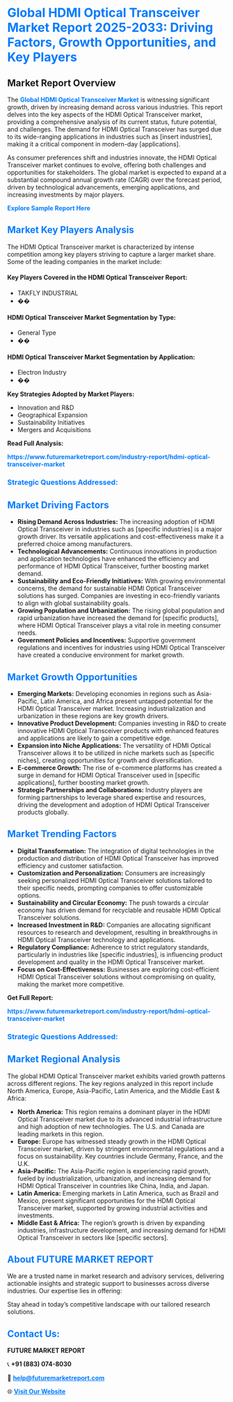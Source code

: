 <h1 style="color: #007BFF;">Global HDMI Optical Transceiver Market Report 2025-2033: Driving Factors, Growth Opportunities, and Key Players</h1>

<section id="overview">
<h2>Market Report Overview</h2>
<p>The <a href="https://www.futuremarketreport.com/industry-report/hdmi-optical-transceiver-market" style="color: #007BFF; text-decoration: none;"><strong>Global HDMI Optical Transceiver Market</strong></a> is witnessing significant growth, driven by increasing demand across various industries. This report delves into the key aspects of the HDMI Optical Transceiver market, providing a comprehensive analysis of its current status, future potential, and challenges. The demand for HDMI Optical Transceiver has surged due to its wide-ranging applications in industries such as [insert industries], making it a critical component in modern-day [applications].</p>
<p>As consumer preferences shift and industries innovate, the HDMI Optical Transceiver market continues to evolve, offering both challenges and opportunities for stakeholders. The global market is expected to expand at a substantial compound annual growth rate (CAGR) over the forecast period, driven by technological advancements, emerging applications, and increasing investments by major players.</p>
</section>

<section id="overview">
<p><a href="https://www.futuremarketreport.com/request-sample/reportId=113796" style="color: #007BFF; text-decoration: none;"><strong>Explore Sample Report Here</strong></a></p>
</section>

<section id="key-players">
<h2 style="color: #007BFF;">Market Key Players Analysis</h2>
<p>The HDMI Optical Transceiver market is characterized by intense competition among key players striving to capture a larger market share. Some of the leading companies in the market include:</p>
<h4>Key Players Covered in the HDMI Optical Transceiver Report:</h4>
<ul><li>TAKFLY INDUSTRIAL</li><li>��</li></ul>
<h4>HDMI Optical Transceiver Market Segmentation by Type:</h4>
<ul><li>General Type</li><li>��</li></ul>

<h4>HDMI Optical Transceiver Market Segmentation by Application:</h4>
<ul><li>Electron Industry</li><li>��</li></ul>
<p><strong>Key Strategies Adopted by Market Players:</strong></p>
<ul>
<li>Innovation and R&D</li>
<li>Geographical Expansion</li>
<li>Sustainability Initiatives</li>
<li>Mergers and Acquisitions</li>
</ul>
</section>

<section>
<p><strong>Read Full Analysis: </strong></p><a href="https://www.futuremarketreport.com/industry-report/hdmi-optical-transceiver-market" style="color: #007BFF; text-decoration: none;"><strong>https://www.futuremarketreport.com/industry-report/hdmi-optical-transceiver-market</strong></a>
<h3 style="color: #007BFF;">Strategic Questions Addressed:</h3>
</section>

<section id="driving-factors">
<h2 style="color: #007BFF;">Market Driving Factors</h2>
<ul>
<li><strong>Rising Demand Across Industries:</strong> The increasing adoption of HDMI Optical Transceiver in industries such as [specific industries] is a major growth driver. Its versatile applications and cost-effectiveness make it a preferred choice among manufacturers.</li>
<li><strong>Technological Advancements:</strong> Continuous innovations in production and application technologies have enhanced the efficiency and performance of HDMI Optical Transceiver, further boosting market demand.</li>
<li><strong>Sustainability and Eco-Friendly Initiatives:</strong> With growing environmental concerns, the demand for sustainable HDMI Optical Transceiver solutions has surged. Companies are investing in eco-friendly variants to align with global sustainability goals.</li>
<li><strong>Growing Population and Urbanization:</strong> The rising global population and rapid urbanization have increased the demand for [specific products], where HDMI Optical Transceiver plays a vital role in meeting consumer needs.</li>
<li><strong>Government Policies and Incentives:</strong> Supportive government regulations and incentives for industries using HDMI Optical Transceiver have created a conducive environment for market growth.</li>
</ul>
</section>

<section id="growth-opportunities">
<h2 style="color: #007BFF;">Market Growth Opportunities</h2>
<ul>
<li><strong>Emerging Markets:</strong> Developing economies in regions such as Asia-Pacific, Latin America, and Africa present untapped potential for the HDMI Optical Transceiver market. Increasing industrialization and urbanization in these regions are key growth drivers.</li>
<li><strong>Innovative Product Development:</strong> Companies investing in R&D to create innovative HDMI Optical Transceiver products with enhanced features and applications are likely to gain a competitive edge.</li>
<li><strong>Expansion into Niche Applications:</strong> The versatility of HDMI Optical Transceiver allows it to be utilized in niche markets such as [specific niches], creating opportunities for growth and diversification.</li>
<li><strong>E-commerce Growth:</strong> The rise of e-commerce platforms has created a surge in demand for HDMI Optical Transceiver used in [specific applications], further boosting market growth.</li>
<li><strong>Strategic Partnerships and Collaborations:</strong> Industry players are forming partnerships to leverage shared expertise and resources, driving the development and adoption of HDMI Optical Transceiver products globally.</li>
</ul>
</section>

<section id="trending-factors">
<h2 style="color: #007BFF;">Market Trending Factors</h2>
<ul>
<li><strong>Digital Transformation:</strong> The integration of digital technologies in the production and distribution of HDMI Optical Transceiver has improved efficiency and customer satisfaction.</li>
<li><strong>Customization and Personalization:</strong> Consumers are increasingly seeking personalized HDMI Optical Transceiver solutions tailored to their specific needs, prompting companies to offer customizable options.</li>
<li><strong>Sustainability and Circular Economy:</strong> The push towards a circular economy has driven demand for recyclable and reusable HDMI Optical Transceiver solutions.</li>
<li><strong>Increased Investment in R&D:</strong> Companies are allocating significant resources to research and development, resulting in breakthroughs in HDMI Optical Transceiver technology and applications.</li>
<li><strong>Regulatory Compliance:</strong> Adherence to strict regulatory standards, particularly in industries like [specific industries], is influencing product development and quality in the HDMI Optical Transceiver market.</li>
<li><strong>Focus on Cost-Effectiveness:</strong> Businesses are exploring cost-efficient HDMI Optical Transceiver solutions without compromising on quality, making the market more competitive.</li>
</ul>
</section>

<section>
<p><strong>Get Full Report: </strong></p><a href="https://www.futuremarketreport.com/industry-report/hdmi-optical-transceiver-market" style="color: #007BFF; text-decoration: none;"><strong>https://www.futuremarketreport.com/industry-report/hdmi-optical-transceiver-market</strong></a>
<h3 style="color: #007BFF;">Strategic Questions Addressed:</h3>
</section>


<section id="regional-analysis">
<h2 style="color: #007BFF;">Market Regional Analysis</h2>
<p>The global HDMI Optical Transceiver market exhibits varied growth patterns across different regions. The key regions analyzed in this report include North America, Europe, Asia-Pacific, Latin America, and the Middle East & Africa:</p>
<ul>
<li><strong>North America:</strong> This region remains a dominant player in the HDMI Optical Transceiver market due to its advanced industrial infrastructure and high adoption of new technologies. The U.S. and Canada are leading markets in this region.</li>
<li><strong>Europe:</strong> Europe has witnessed steady growth in the HDMI Optical Transceiver market, driven by stringent environmental regulations and a focus on sustainability. Key countries include Germany, France, and the U.K.</li>
<li><strong>Asia-Pacific:</strong> The Asia-Pacific region is experiencing rapid growth, fueled by industrialization, urbanization, and increasing demand for HDMI Optical Transceiver in countries like China, India, and Japan.</li>
<li><strong>Latin America:</strong> Emerging markets in Latin America, such as Brazil and Mexico, present significant opportunities for the HDMI Optical Transceiver market, supported by growing industrial activities and investments.</li>
<li><strong>Middle East & Africa:</strong> The region’s growth is driven by expanding industries, infrastructure development, and increasing demand for HDMI Optical Transceiver in sectors like [specific sectors].</li>
</ul>
</section>

<footer>
<h2 style="color: #007BFF;">About FUTURE MARKET REPORT</h2>
<p>We are a trusted name in market research and advisory services, delivering actionable insights and strategic support to businesses across diverse industries. Our expertise lies in offering:</p>

<p>Stay ahead in today’s competitive landscape with our tailored research solutions.</p>

<h2 style="color: #007BFF;">Contact Us:</h2>
<p><strong>FUTURE MARKET REPORT</strong></p>
<p>📞 <strong>+91 (883) 074-8030</strong></p>
<p>📧 <strong><a href="mailto:help@futuremarketreport.com" style="color: #007BFF;">help@futuremarketreport.com</a></strong></p>
<p>🌐 <strong><a href="https://www.futuremarketreport.com/" style="color: #007BFF;">Visit Our Website</a></strong></p>
</footer>